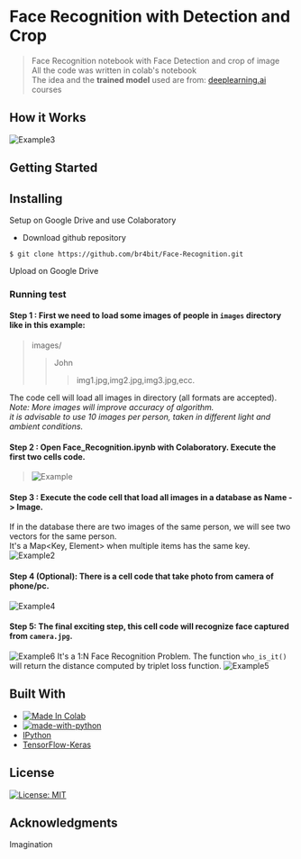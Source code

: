 # Face Recognition with Detection and Crop
> Face Recognition notebook with Face Detection and crop of image <br>
> All the code was written in colab's notebook <br>
> The idea and the <b>trained model</b> used are from: [deeplearning.ai](https://www.deeplearning.ai/) courses
## How it Works
![Example3](https://i.gyazo.com/e1cd4312fc6f90a8309de812f7689fef.png)
## Getting Started
## Installing
Setup on Google Drive and use Colaboratory
* Download github repository
```
$ git clone https://github.com/br4bit/Face-Recognition.git
```
Upload on Google Drive <br>
### Running test
#### Step 1 : First we need to load some images of people in ``` images ``` directory like in this example:
> images/
>> John
>>> img1.jpg,img2.jpg,img3.jpg,ecc.

The code cell will load all images in directory (all formats are accepted).<br>
_Note: More images will improve accuracy of algorithm.<br>
it is advisable to use 10 images per person, taken in different light and ambient conditions._
#### Step 2 : Open Face_Recognition.ipynb with Colaboratory. Execute the first two cells code.
>![Example](http://g.recordit.co/KiuqIc0Hfa.gif)
#### Step 3 : Execute the code cell that load all images in a database as Name -> Image. 
If in the database there are two images of the same person, we will see two vectors for the same person. <br>
It's a Map<Key, Element> when multiple items has the same key.
![Example2](http://g.recordit.co/eac08bqaSG.gif)
#### Step 4 (Optional): There is a cell code that take photo from camera of phone/pc.
![Example4](https://i.gyazo.com/2c540ffb92d1cc204340a2d5f679a24d.png)
#### Step 5: The final exciting step, this cell code will recognize face captured from ``` camera.jpg ```.
![Example6](https://i.gyazo.com/d5c280680e99661a6f317d9d6804ee9a.png)
It's a 1:N Face Recognition Problem. The function ``` who_is_it() ``` will return the distance computed by triplet loss function.
![Example5](https://i.gyazo.com/8709bed21d3e820883989b824abce3e1.png)

## Built With
* [![Made In Colab](https://colab.research.google.com/assets/colab-badge.svg)](https://colab.research.google.com/)
* [![made-with-python](https://img.shields.io/badge/Made%20with-Python-1f425f.svg)](https://www.python.org/)
* [IPython](https://ipython.org/)
* [TensorFlow-Keras](https://www.tensorflow.org/)

## License

[![License: MIT](https://img.shields.io/badge/License-MIT-yellow.svg)](https://opensource.org/licenses/MIT)

## Acknowledgments
Imagination
